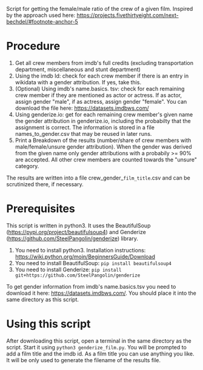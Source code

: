 Script for getting the female/male ratio of the crew of a given film. Inspired by the approach used here: https://projects.fivethirtyeight.com/next-bechdel/#footnote-anchor-5

# Procedure
1. Get all crew members from imdb's full credits (excluding transportation department, miscellaneous and stunt department)
2. Using the imdb Id: check for each crew member if there is an entry in wikidata with a gender attribution. If yes, take this.
3. (Optional) Using imdb's name.basics. tsv: check for each remaining crew member if they are mentioned as actor or actress. If as actor, assign gender "male", if as actress, assign gender "female". You can download the file here: https://datasets.imdbws.com/
4. Using genderize.io: get for each remaining crew member's given name the gender attribution in genderize.io, including the probabilty that the assignment is correct. The information is stored in a file names_to_gender.csv that may be reused in later runs.
5. Print a Breakdown of the results (number/share of crew members with male/female/unsure gender attribution). When the gender was derived from the given name only gender attributions with a probabily >= 90% are accepted. All other crew members are counted towards the "unsure" category.

The results are written into a file crew_gender_```film_title```.csv and can be scrutinized there, if necessary.

# Prerequisites
This script is written in python3. It uses the BeautifulSoup (https://pypi.org/project/beautifulsoup4) and Genderize (https://github.com/SteelPangolin/genderize) library.
1. You need to install python3. Installation instructions: https://wiki.python.org/moin/BeginnersGuide/Download
2. You need to install BeautifulSoup: ```pip install beautifulsoup4```
3. You need to install Genderize: ```pip install git+https://github.com/SteelPangolin/genderize```

To get gender information from imdb's name.basics.tsv you need to download it here: https://datasets.imdbws.com/. You should place it into the same directory as this script.

# Using this script
After downloading this script, open a terminal in the same directory as the script. Start it using ```python3 genderize_film.py```. You will be prompted to add a film title and the imdb id. As a film title you can use anything you like. It will be only used to generate the filename of the results file.
